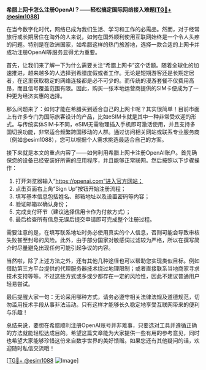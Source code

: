 **希腊上网卡怎么注册OpenAI？——轻松搞定国际网络接入难题[[TG💪+ @esim1088](https://t.me/s/esim1088)]**

在当今数字化时代，网络已成为我们生活、学习和工作的必需品。然而，对于经常旅行或长期居住在海外的人来说，如何在国外顺利使用互联网始终是一个令人头疼的问题。特别是在欧洲国家，如希腊这样的热门旅游地，选择一款合适的上网卡并成功注册OpenAI等服务显得尤为重要。

首先，让我们来了解一下为什么需要关注“希腊上网卡”这个话题。随着全球化的加速推进，越来越多的人选择到希腊度假或者工作。无论是短期游客还是长期定居者，在这里获取稳定的网络连接都是必不可少的。而传统的漫游套餐不仅费用高昂，而且信号覆盖范围有限。因此，购买一张本地运营商提供的SIM卡便成为了一种更为经济实惠的选择。

那么问题来了：如何才能在希腊买到适合自己的上网卡呢？其实很简单！目前市面上有许多专门为国际旅客设计的产品，比如eSIM卡就是其中一种非常受欢迎的形式。与传统实体SIM卡不同，eSIM无需物理插入手机即可激活使用，并且支持多国切换功能，非常适合频繁跨国移动的人群。通过访问相关网站或联系专业服务商（例如@esim1088），您可以根据个人需求挑选最适合自己的方案。

接下来就是本文的重点内容了——如何利用希腊上网卡注册OpenAI账户。首先确保您的设备已经安装好所需的应用程序，并且能够正常联网。然后按照以下步骤操作：

1. 打开浏览器输入“https://openai.com”进入官方网站；
2. 点击页面右上角“Sign Up”按钮开始注册流程；
3. 填写基本信息包括姓名、邮箱地址以及设置密码等内容；
4. 验证邮箱以确认身份；
5. 完成支付环节（建议选择信用卡作为付款方式）；
6. 最后检查所有信息无误后提交申请即可完成整个注册过程。

需要注意的是，在填写联系地址时务必使用真实的个人信息，否则可能会导致审核失败甚至封号的风险。此外，由于部分国家对敏感词过滤较为严格，所以在撰写简介时尽量避免出现任何可能引起争议的内容。

当然啦，除了上述方法之外，还有其他几种途径也可以帮助您实现类似目标。例如借助第三方平台提供的代理服务器技术绕过地理限制；或者直接联系当地商家寻求技术支持等等。不过这些方式或多或少都存在一定的风险性，因此不建议普通用户轻易尝试。

最后提醒大家一句：无论采用哪种方式，请务必遵守相关法律法规及道德规范，切勿滥用技术手段从事非法活动。只有这样才能够长久稳定地享受互联网带来的便利与乐趣！

总结来说，要想在希腊顺利注册OpenAI账号并非难事，只要选对工具并遵循正确的方法就能轻松达成目的。希望这篇文章能为大家提供一些有用的参考意见，同时也希望大家能够珍惜这份来自数字世界的美好馈赠。如果您还有其他疑问的话，欢迎随时私信交流哦！

[[TG💪+ @esim1088](https://t.me/s/esim1088) ![Image](https://i.postimg.cc/4NQfJmqS/Snipaste-2025-05-13-00-14-12.png)]